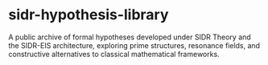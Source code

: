 # sidr-hypothesis-library
A public archive of formal hypotheses developed under SIDR Theory and the SIDR-EIS architecture, exploring prime structures, resonance fields, and constructive alternatives to classical mathematical frameworks.
